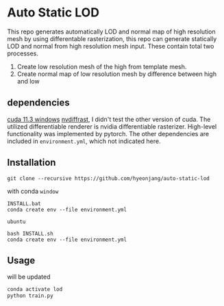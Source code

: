 # Auto Static LOD

This repo generates automatically LOD and normal map of high resolution mesh
by using differentable rasterization, this repo can generate statically LOD and normal from high resolution mesh input.
These contain total two processes.
1. Create low resolution mesh of the high from template mesh.
2. Create normal map of low resolution mesh by difference between high and low

## dependencies
[cuda 11.3 windows](https://developer.nvidia.com/cuda-11.3.0-download-archive?target_os=Windows)
[nvdiffrast](https://github.com/NVlabs/nvdiffrast),
I didn't test the other version of cuda.
The utilized differentiable renderer is nvidia differentiable rasterizer.
High-level functionality was implemented by pytorch. The other dependencies are included in `environment.yml`, which not indicated here.

## Installation
```
git clone --recursive https://github.com/hyeonjang/auto-static-lod
```
with conda
`window`
```
INSTALL.bat
conda create env --file environment.yml
```
`ubuntu`
```
bash INSTALL.sh
conda create env --file environment.yml
```

## Usage
will be updated
```python
conda activate lod
python train.py
```
